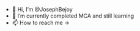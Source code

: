 - 👋 Hi, I’m @JosephBejoy
- 🌱 I’m currently completed MCA and still learning
- 📫 How to reach me -> 

<!---
JosephBejoy/JosephBejoy is a ✨ special ✨ repository because its `README.md` (this file) appears on your GitHub profile.
You can click the Preview link to take a look at your changes.
--->
